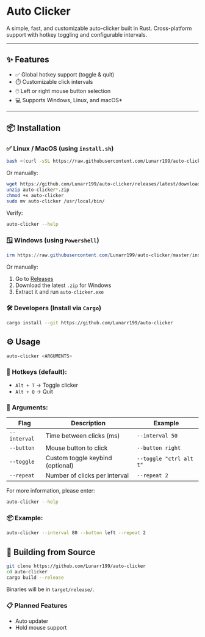 # Auto Clicker

A simple, fast, and customizable auto-clicker built in Rust. Cross-platform support with hotkey toggling and configurable intervals.

---

## ✨ Features

- ✅ Global hotkey support (toggle & quit)
- ⏱️ Customizable click intervals
- 🖱️ Left or right mouse button selection
- 💻 Supports Windows, Linux, and macOS*

---

## 📦 Installation

### ✅ Linux / MacOS (using `install.sh`)

```bash
bash <(curl -sSL https://raw.githubusercontent.com/Lunarr199/auto-clicker/master/install/install.sh)
```

Or manually:

```bash
wget https://github.com/Lunarr199/auto-clicker/releases/latest/download/auto-clicker-x86_64-unknown-linux-gnu.zip
unzip auto-clicker*.zip
chmod +x auto-clicker
sudo mv auto-clicker /usr/local/bin/
```

Verify:
```bash
auto-clicker --help
```

### 🪟 Windows (using `Powershell`)

```powershell
irm https://raw.githubusercontent.com/Lunarr199/auto-clicker/master/install/install.ps1 | iex
```

Or manually:

1. Go to [Releases](https://github.com/Lunarr199/auto-clicker/releases)
2. Download the latest `.zip` for Windows
3. Extract it and run `auto-clicker.exe`

### 🛠 Developers (Install via `Cargo`)

```bash
cargo install --git https://github.com/Lunarr199/auto-clicker
```

## ⚙️ Usage

```bash
auto-clicker <ARGUMENTS>
```

### 🔑 Hotkeys (default):
* `Alt + T` → Toggle clicker
* `Alt + Q` → Quit

### 🔧 Arguments:

| Flag               | Description                         | Example                 |
|--------------------|-------------------------------------|-------------------------|
| `--interval`       | Time between clicks (ms)            | `--interval 50`         |
| `--button`         | Mouse button to click               | `--button right`        |
| `--toggle`         | Custom toggle keybind (optional)    | `--toggle "ctrl alt t"` |
| `--repeat`| Number of clicks per interval       | `--repeat 2`   |

For more information, please enter:

```bash
auto-clicker --help
```

### 📦 Example:

```bash
auto-clicker --interval 80 --button left --repeat 2
```

## 🧱 Building from Source

```bash
git clone https://github.com/Lunarr199/auto-clicker
cd auto-clicker
cargo build --release
```

Binaries will be in `target/release/`.

### 📋 Planned Features
* Auto updater
* Hold mouse support